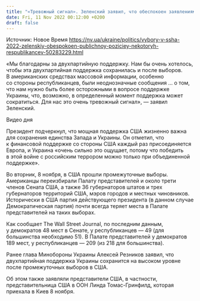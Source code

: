 ```yaml
---
title: "«Тревожный сигнал». Зеленский заявил, что обеспокоен заявлениями некоторых конгрессменов о поддержке Украины США"
date: Fri, 11 Nov 2022 00:12:00 +0200
draft: false
---
```

Источник: Новое Время https://nv.ua/ukraine/politics/vybory-v-ssha-2022-zelenskiy-obespokoen-publichnoy-poziciey-nekotoryh-respublikancev-50283229.html


«Мы благодарны за двухпартийную поддержку. Нам бы очень хотелось, чтобы эта двухпартийная поддержка сохранилась и после выборов. В американских средствах массовой информации, особенно со стороны республиканцев, были неоднозначные сообщения … о том, что нам нужно быть более осторожными в вопросе поддержке Украины, что, возможно, в определенный момент поддержка может сократиться. Для нас это очень тревожный сигнал», — заявил Зеленский.

 Видео дня   

Президент подчеркнул, что мощная поддержка США жизненно важна для сохранения единства Запада и Украины. Он отметил, что к финансовой поддержке со стороны США каждый раз присоединяется Европа, и Украина «очень сильно это ощущает, потому что победить в этой войне с российским террором можно только при объединенной поддержке».

 Во вторник, 8 ноября, в США прошли промежуточные выборы. Американцы переизбирали Палату представителей и около трети членов Сената США, а также 36 губернаторов штатов и трех губернаторов территорий США, мэров городов и местных чиновников. Исторически в США партия действующего президента (в данном случае Демократическая партия) почти всегда теряет места в Палате представителей на таких выборах.

Как сообщает The Wall Street Journal, по последним данным, у демократов 48 мест в Сенате, у республиканцев — 49 (для большинства необходимо 51). В Палате представителей у демократов 189 мест, у республиканцев — 209 (из 218 для большинства).

Ранее глава Минобороны Украины Алексей Резников заявил, что двухпартийная поддержка Украины сохранится на высоком уровне после промежуточных выборов в США.

Об этом также заявляли представители США, в частности, представительница США в ООН Линда Томас-Гринфилд, которая приехала в Киев 8 ноября.
